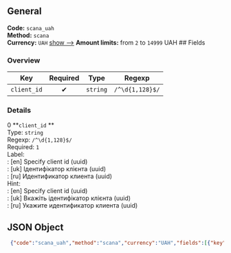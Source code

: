 ## General 
**Code:** `scana_uah`  
**Method:** `scana`  
**Currency:** `UAH` [show -->]() 
**Amount limits:** from `2`  to `14999`  UAH ## Fields 
### Overview 
|Key|Required|Type|Regexp| 
|:---:|:---:|:---:|:---:| 
|`client_id` |✔ |`string` |`/^\d{1,128}$/` | 
 
### Details 
0 **`client_id` **  
Type: `string`  
Regexp: `/^\d{1,128}$/`  
Required: `1`  
Label:  
: [en] Specify client id (uuid)  
: [uk] Ідентифікатор клієнта (uuid)  
: [ru] Идентификатор клиента (uuid)  
Hint:  
: [en] Specify client id (uuid)  
: [uk] Вкажіть ідентифікатор клієнта (uuid)  
: [ru] Укажите идентификатор клиента (uuid)  
## JSON Object 
```json
 {"code":"scana_uah","method":"scana","currency":"UAH","fields":[{"key":"client_id","type":"string","label":{"en":"Specify client id (uuid)","uk":"\u0406\u0434\u0435\u043d\u0442\u0438\u0444\u0456\u043a\u0430\u0442\u043e\u0440 \u043a\u043b\u0456\u0454\u043d\u0442\u0430 (uuid)","ru":"\u0418\u0434\u0435\u043d\u0442\u0438\u0444\u0438\u043a\u0430\u0442\u043e\u0440 \u043a\u043b\u0438\u0435\u043d\u0442\u0430 (uuid)"},"regexp":"\/^\\d{1,128}$\/","required":true,"position":1,"hint":{"en":"Specify client id (uuid)","uk":"\u0412\u043a\u0430\u0436\u0456\u0442\u044c \u0456\u0434\u0435\u043d\u0442\u0438\u0444\u0456\u043a\u0430\u0442\u043e\u0440 \u043a\u043b\u0456\u0454\u043d\u0442\u0430 (uuid)","ru":"\u0423\u043a\u0430\u0436\u0438\u0442\u0435 \u0438\u0434\u0435\u043d\u0442\u0438\u0444\u0438\u043a\u0430\u0442\u043e\u0440 \u043a\u043b\u0438\u0435\u043d\u0442\u0430 (uuid)"},"example":"1186"}],"amount_min":2,"amount_max":14999}```  
